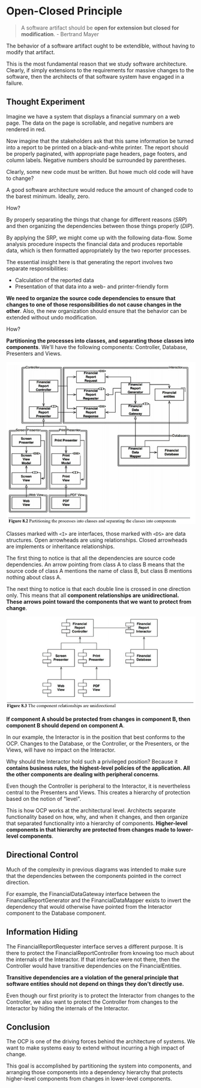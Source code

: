 # Open-Closed Principle

> A software artifact should be __open for extension but closed for modification__. - Bertrand Mayer

The behavior of a software artifact ought to be extendible, without having to modify that artifact.

This is the most fundamental reason that we study software architecture. Clearly, if simply extensions to the requirements for massive changes to the software, then the architects of that software system have engaged in a failure.

## Thought Experiment

Imagine we have a system that displays a financial summary on a web page. The data on the page is scrollable, and negative numbers are rendered in red.

Now imagine that the stakeholders ask that this same information be turned into a report to be printed on a black-and-white printer. The report should be properly paginated, with appropriate page headers, page footers, and column labels. Negative numbers should be surrounded by parentheses.

Clearly, some new code must be written. But howe much old code will have to change?

A good software architecture would reduce the amount of changed code to the barest minimum. Ideally, zero.

How?

By properly separating the things that change for different reasons (_SRP_) and then organizing the dependencies between those things properly (_DIP_).

By applying the SRP, we might come up with the following data-flow. Some analysis procedure inspects the financial data and produces reportable data, which is then formatted appropriately by the two reporter processes.

The essential insight here is that generating the report involves two separate responsibilities:

* Calculation of the reported data
* Presentation of that data into a web- and printer-friendly form

__We need to organize the source code dependencies to ensure that changes to one of those responsibilities do not cause changes in the other__. Also, the new organization should ensure that the behavior can be extended without undo modification.

How?

__Partitioning the processes into classes, and separating those classes into components__. We'll have the following components: Controller, Database, Presenters and Views.

![ocp partitioning](./ocp-partitioning.png)

Classes marked with `<I>` are interfaces, those marked with `<DS>` are data structures. Open arrowheads are using relationships. Closed arrowheads are implements or inheritance relationships.

The first thing to notice is that all the dependencies are source code dependencies. An arrow pointing from class A to class B means that the source code of class A mentions the name of class B, but class B mentions nothing about class A.

The next thing to notice is that each double line is crossed in one direction only. This means that all __component relationships are unidirectional. These arrows point toward the components that we want to protect from change__.

![ocp relationships](./ocp-relationships.png)

__If component A should be protected from changes in component B, then component B should depend on component A__.

In our example, the Interactor is in the position that best conforms to the OCP. Changes to the Database, or the Controller, or the Presenters, or the Views, will have no impact on the Interactor.

Why should the Interactor hold such a privileged position? Because it __contains business rules, the highest-level policies of the application. All the other components are dealing with peripheral concerns__.

Even though the Controller is peripheral to the Interactor, it is nevertheless central to the Presenters and Views. This creates a hierarchy of protection based on the notion of "level".

This is how OCP works at the architectural level. Architects separate functionality based on how, why, and when it changes, and then organize that separated functionality into a hierarchy of components. __Higher-level components in that hierarchy are protected from changes made to lower-level components__.

## Directional Control

Much of the complexity in previous diagrams was intended to make sure that the dependencies between the components pointed in the correct direction.

For example, the FinancialDataGateway interface between the FinancialReportGenerator and the FinancialDataMapper exists to invert the dependency that would otherwise have pointed from the Interactor component to the Database component.

## Information Hiding

The FinancialReportRequester interface serves a different purpose. It is there to protect the FinancialReportController from knowing too much about the internals of the Interactor. If that interface were not there, then the Controller would have transitive dependencies on the FinancialEntities.

__Transitive dependencies are a violation of the general principle that software entities should not depend on things they don't directly use.__

Even though our first priority is to protect the Interactor from changes to the Controller, we also want to protect the Controller from changes to the Interactor by hiding the internals of the Interactor.

## Conclusion

The OCP is one of the driving forces behind the architecture of systems. We want to make systems easy to extend without incurring a high impact of change.

This goal is accomplished by partitioning the system into components, and arranging those components into a dependency hierarchy that protects higher-level components from changes in lower-level components.
